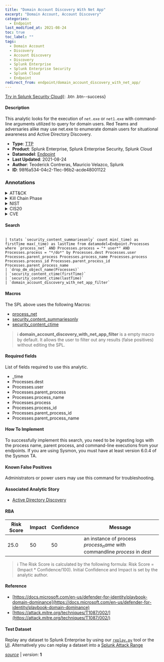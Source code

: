 ```yaml
---
title: "Domain Account Discovery With Net App"
excerpt: "Domain Account, Account Discovery"
categories:
  - Endpoint
last_modified_at: 2021-08-24
toc: true
toc_label: ""
tags:
  - Domain Account
  - Discovery
  - Account Discovery
  - Discovery
  - Splunk Enterprise
  - Splunk Enterprise Security
  - Splunk Cloud
  - Endpoint
redirect_from: endpoint/domain_account_discovery_with_net_app/
---
```




[Try in Splunk Security Cloud](https://www.splunk.com/en_us/cyber-security.html){: .btn .btn--success}

#### Description

This analytic looks for the execution of `net.exe` or `net1.exe` with command-line arguments utilized to query for domain users. Red Teams and adversaries alike may use net.exe to enumerate domain users for situational awareness and Active Directory Discovery.

- **Type**: [TTP](https://github.com/splunk/security_content/wiki/Detection-Analytic-Types)
- **Product**: Splunk Enterprise, Splunk Enterprise Security, Splunk Cloud
- **Datamodel**: [Endpoint](https://docs.splunk.com/Documentation/CIM/latest/User/Endpoint)
- **Last Updated**: 2021-08-24
- **Author**: Teoderick Contreras, Mauricio Velazco, Splunk
- **ID**: 98f6a534-04c2-11ec-96b2-acde48001122

### Annotations
<details>
  <summary>ATT&CK</summary>

<div markdown="1">

#### [ATT&CK](https://attack.mitre.org/)

| ID          | Technique   | Tactic         |
| ----------- | ----------- |--------------- |
| [T1087.002](https://attack.mitre.org/techniques/T1087/002/) | Domain Account | Discovery |

| [T1087](https://attack.mitre.org/techniques/T1087/) | Account Discovery | Discovery |

</div>
</details>


<details>
  <summary>Kill Chain Phase</summary>

<div markdown="1">

* Exploitation


</div>
</details>


<details>
  <summary>NIST</summary>

<div markdown="1">

* DE.CM



</div>
</details>

<details>
  <summary>CIS20</summary>

<div markdown="1">

* CIS 10



</div>
</details>

<details>
  <summary>CVE</summary>

<div markdown="1">


</div>
</details>


#### Search

```

| tstats `security_content_summariesonly` count min(_time) as firstTime max(_time) as lastTime from datamodel=Endpoint.Processes where `process_net` AND Processes.process = "* user*" AND Processes.process = "*/do*" by Processes.dest Processes.user Processes.parent_process Processes.process_name Processes.process Processes.process_id Processes.parent_process_id Processes.parent_process_name 
| `drop_dm_object_name(Processes)` 
| `security_content_ctime(firstTime)` 
| `security_content_ctime(lastTime)` 
| `domain_account_discovery_with_net_app_filter`
```

#### Macros
The SPL above uses the following Macros:
* [process_net](https://github.com/splunk/security_content/blob/develop/macros/process_net.yml)
* [security_content_summariesonly](https://github.com/splunk/security_content/blob/develop/macros/security_content_summariesonly.yml)
* [security_content_ctime](https://github.com/splunk/security_content/blob/develop/macros/security_content_ctime.yml)

> :information_source:
> **domain_account_discovery_with_net_app_filter** is a empty macro by default. It allows the user to filter out any results (false positives) without editing the SPL.



#### Required fields
List of fields required to use this analytic.
* _time
* Processes.dest
* Processes.user
* Processes.parent_process
* Processes.process_name
* Processes.process
* Processes.process_id
* Processes.parent_process_id
* Processes.parent_process_name



#### How To Implement
To successfully implement this search, you need to be ingesting logs with the process name, parent process, and command-line executions from your endpoints. If you are using Sysmon, you must have at least version 6.0.4 of the Sysmon TA.
#### Known False Positives
Administrators or power users may use this command for troubleshooting.

#### Associated Analytic Story
* [Active Directory Discovery](/stories/active_directory_discovery)




#### RBA

| Risk Score  | Impact      | Confidence   | Message      |
| ----------- | ----------- |--------------|--------------|
| 25.0 | 50 | 50 | an instance of process $process_name$ with commandline $process$ in $dest$ |


> :information_source:
> The Risk Score is calculated by the following formula: Risk Score = (Impact * Confidence/100). Initial Confidence and Impact is set by the analytic author.


#### Reference

* [https://docs.microsoft.com/en-us/defender-for-identity/playbook-domain-dominance](https://docs.microsoft.com/en-us/defender-for-identity/playbook-domain-dominance)
* [https://attack.mitre.org/techniques/T1087/002/](https://attack.mitre.org/techniques/T1087/002/)



#### Test Dataset
Replay any dataset to Splunk Enterprise by using our [`replay.py`](https://github.com/splunk/attack_data#using-replaypy) tool or the [UI](https://github.com/splunk/attack_data#using-ui).
Alternatively you can replay a dataset into a [Splunk Attack Range](https://github.com/splunk/attack_range#replay-dumps-into-attack-range-splunk-server)




[*source*](https://github.com/splunk/security_content/tree/develop/detections/endpoint/domain_account_discovery_with_net_app.yml) \| *version*: **1**